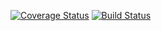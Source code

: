 [![Coverage Status](https://coveralls.io/repos/github/petr-muller/kanbanflow-cli/badge.svg?branch=master)](https://coveralls.io/github/petr-muller/kanbanflow-cli?branch=master) [![Build Status](https://travis-ci.org/petr-muller/kanbanflow-cli.svg?branch=master)](https://travis-ci.org/petr-muller/kanbanflow-cli)
